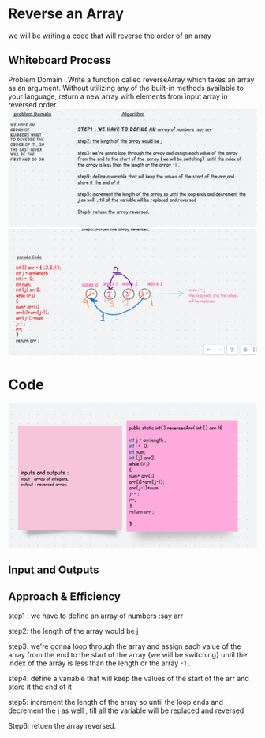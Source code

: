 # Reverse an Array
<!-- Description of the challenge -->
we will be writing a code that will reverse the order of an array 

## Whiteboard Process
Problem Domain :
Write a function called reverseArray which takes an array as an argument. Without utilizing any of the built-in methods available to your language, return a new array with elements from input array in reversed order.
![img](./assets/arrR.png)
![img](./assets/psedu.png)
# Code 
![img](./assets/reverse.png)

## Input and Outputs 


## Approach & Efficiency
<!-- What approach did you take? Discuss Why. What is the Big O space/time for this approach? -->

step1 : we have to define an array of numbers :say arr  

step2: the length of the array would be j 

step3: we're gonna loop through the array and assign each value of the array  from the end to the start of the  array {we will be switching}  until the index of the array is less than the length or the array -1 .

step4: define a variable that will keep the values of the start of the arr and store it the end of it 

step5: increment the length of the array so until the loop ends and decrement the j as well  , till all the variable will be replaced and reversed 

Step6: retuen the array reversed.   